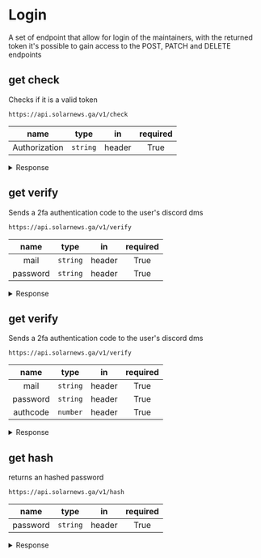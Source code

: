 



# **Login**

A set of endpoint that allow for login of the maintainers, with the returned token it's possible to gain access to the 
POST, PATCH and DELETE endpoints

## <span class="get method">get</span> **check**

Checks if it is a valid token

`https://api.solarnews.ga/v1/check`

|name|type|in|required|
| :---: | :---: | :---: | :---: |
|Authorization|`string`|header|True|

<details>
<summary>Response</summary>

<span class="get round"></span> **200: OK**

```json
"OK"
```
<span class="delete round"></span> **401: Unauthorized**

```json
"Unauthorized"
```


</details>

## <span class="get method">get</span> **verify**

Sends a 2fa authentication code to the user's discord dms

`https://api.solarnews.ga/v1/verify`

|name|type|in|required|
| :---: | :---: | :---: | :---: |
|mail|`string`|header|True|
|password|`string`|header|True|

<details>
<summary>Response</summary>

<span class="get round"></span> **200: OK**

```json
"OK"
```
<span class="delete round"></span> **400: Bad Request**

```json
{
    "message": "\"mail\" is not allowed"
}
```
<span class="delete round"></span> **401: Unauthorized**

```json
{
    "message": "\"User not found\" is not allowed"
}
```


</details>

## <span class="get method">get</span> **verify**

Sends a 2fa authentication code to the user's discord dms

`https://api.solarnews.ga/v1/verify`

|name|type|in|required|
| :---: | :---: | :---: | :---: |
|mail|`string`|header|True|
|password|`string`|header|True|
|authcode|`number`|header|True|

<details>
<summary>Response</summary>

<span class="get round"></span> **200: OK**

```json
{
    "token": "a valid api token"
}
```
<span class="delete round"></span> **400: Bad Request**

```json
{
    "message": "\"mail\" is not allowed"
}
```
<span class="delete round"></span> **401: Unauthorized**

```json
{
    "message": "\"User not found\" is not allowed"
}
```


</details>

## <span class="get method">get</span> **hash**

returns an hashed password

`https://api.solarnews.ga/v1/hash`

|name|type|in|required|
| :---: | :---: | :---: | :---: |
|password|`string`|header|True|

<details>
<summary>Response</summary>

<span class="get round"></span> **200: OK**

```json
{
    "hash": "hashed password"
}
```


</details>
